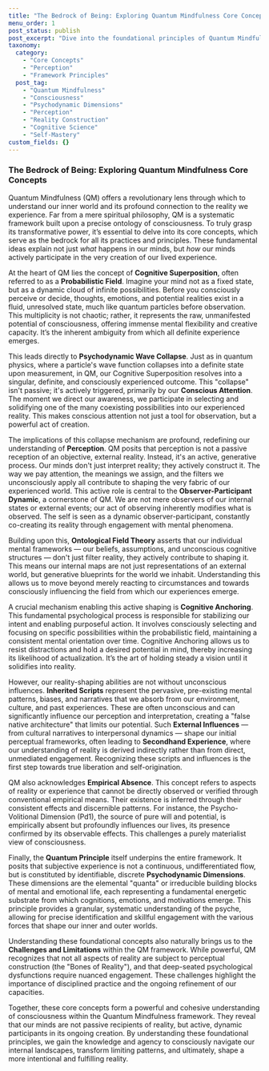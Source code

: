 ```yaml
---
title: "The Bedrock of Being: Exploring Quantum Mindfulness Core Concepts"
menu_order: 1
post_status: publish
post_excerpt: "Dive into the foundational principles of Quantum Mindfulness, exploring how our active participation in perception shapes reality. This article illuminates key concepts like Cognitive Superposition, Psychodynamic Wave Collapse, and the transformative power of understanding our internal architecture."
taxonomy:
  category:
    - "Core Concepts"
    - "Perception"
    - "Framework Principles"
  post_tag:
    - "Quantum Mindfulness"
    - "Consciousness"
    - "Psychodynamic Dimensions"
    - "Perception"
    - "Reality Construction"
    - "Cognitive Science"
    - "Self-Mastery"
custom_fields: {}
---
```


### The Bedrock of Being: Exploring Quantum Mindfulness Core Concepts

Quantum Mindfulness (QM) offers a revolutionary lens through which to understand our inner world and its profound connection to the reality we experience. Far from a mere spiritual philosophy, QM is a systematic framework built upon a precise ontology of consciousness. To truly grasp its transformative power, it’s essential to delve into its core concepts, which serve as the bedrock for all its practices and principles. These fundamental ideas explain not just *what* happens in our minds, but *how* our minds actively participate in the very creation of our lived experience.

At the heart of QM lies the concept of **Cognitive Superposition**, often referred to as a **Probabilistic Field**. Imagine your mind not as a fixed state, but as a dynamic cloud of infinite possibilities. Before you consciously perceive or decide, thoughts, emotions, and potential realities exist in a fluid, unresolved state, much like quantum particles before observation. This multiplicity is not chaotic; rather, it represents the raw, unmanifested potential of consciousness, offering immense mental flexibility and creative capacity. It’s the inherent ambiguity from which all definite experience emerges.

This leads directly to **Psychodynamic Wave Collapse**. Just as in quantum physics, where a particle's wave function collapses into a definite state upon measurement, in QM, our Cognitive Superposition resolves into a singular, definite, and consciously experienced outcome. This "collapse" isn't passive; it's actively triggered, primarily by our **Conscious Attention**. The moment we direct our awareness, we participate in selecting and solidifying one of the many coexisting possibilities into our experienced reality. This makes conscious attention not just a tool for observation, but a powerful act of creation.

The implications of this collapse mechanism are profound, redefining our understanding of **Perception**. QM posits that perception is not a passive reception of an objective, external reality. Instead, it's an active, generative process. Our minds don't just interpret reality; they actively construct it. The way we pay attention, the meanings we assign, and the filters we unconsciously apply all contribute to shaping the very fabric of our experienced world. This active role is central to the **Observer-Participant Dynamic**, a cornerstone of QM. We are not mere observers of our internal states or external events; our act of observing inherently modifies what is observed. The self is seen as a dynamic observer-participant, constantly co-creating its reality through engagement with mental phenomena.

Building upon this, **Ontological Field Theory** asserts that our individual mental frameworks — our beliefs, assumptions, and unconscious cognitive structures — don't just filter reality, they actively contribute to shaping it. This means our internal maps are not just representations of an external world, but generative blueprints for the world we inhabit. Understanding this allows us to move beyond merely reacting to circumstances and towards consciously influencing the field from which our experiences emerge.

A crucial mechanism enabling this active shaping is **Cognitive Anchoring**. This fundamental psychological process is responsible for stabilizing our intent and enabling purposeful action. It involves consciously selecting and focusing on specific possibilities within the probabilistic field, maintaining a consistent mental orientation over time. Cognitive Anchoring allows us to resist distractions and hold a desired potential in mind, thereby increasing its likelihood of actualization. It’s the art of holding steady a vision until it solidifies into reality.

However, our reality-shaping abilities are not without unconscious influences. **Inherited Scripts** represent the pervasive, pre-existing mental patterns, biases, and narratives that we absorb from our environment, culture, and past experiences. These are often unconscious and can significantly influence our perception and interpretation, creating a "false native architecture" that limits our potential. Such **External Influences** — from cultural narratives to interpersonal dynamics — shape our initial perceptual frameworks, often leading to **Secondhand Experience**, where our understanding of reality is derived indirectly rather than from direct, unmediated engagement. Recognizing these scripts and influences is the first step towards true liberation and self-origination.

QM also acknowledges **Empirical Absence**. This concept refers to aspects of reality or experience that cannot be directly observed or verified through conventional empirical means. Their existence is inferred through their consistent effects and discernible patterns. For instance, the Psycho-Volitional Dimension (Pd1), the source of pure will and potential, is empirically absent but profoundly influences our lives, its presence confirmed by its observable effects. This challenges a purely materialist view of consciousness.

Finally, the **Quantum Principle** itself underpins the entire framework. It posits that subjective experience is not a continuous, undifferentiated flow, but is constituted by identifiable, discrete **Psychodynamic Dimensions**. These dimensions are the elemental "quanta" or irreducible building blocks of mental and emotional life, each representing a fundamental energetic substrate from which cognitions, emotions, and motivations emerge. This principle provides a granular, systematic understanding of the psyche, allowing for precise identification and skillful engagement with the various forces that shape our inner and outer worlds.

Understanding these foundational concepts also naturally brings us to the **Challenges and Limitations** within the QM framework. While powerful, QM recognizes that not all aspects of reality are subject to perceptual construction (the "Bones of Reality"), and that deep-seated psychological dysfunctions require nuanced engagement. These challenges highlight the importance of disciplined practice and the ongoing refinement of our capacities.

Together, these core concepts form a powerful and cohesive understanding of consciousness within the Quantum Mindfulness framework. They reveal that our minds are not passive recipients of reality, but active, dynamic participants in its ongoing creation. By understanding these foundational principles, we gain the knowledge and agency to consciously navigate our internal landscapes, transform limiting patterns, and ultimately, shape a more intentional and fulfilling reality.